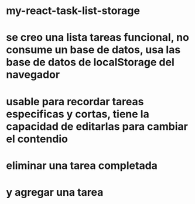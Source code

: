# my-react-task-list-storage
# se creo una lista tareas funcional, no consume un base de datos, usa las base de datos de localStorage del navegador
# usable para recordar tareas especificas y cortas, tiene la capacidad de editarlas para cambiar el contendio
# eliminar una tarea completada 
# y agregar una tarea 
